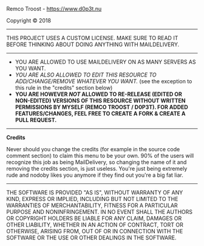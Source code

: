 Remco Troost - https://www.d0p3t.nu

Copyright © 2018

-----

THIS PROJECT USES A CUSTOM LICENSE. MAKE SURE TO READ IT BEFORE THINKING ABOUT DOING ANYTHING WITH MAILDELIVERY.

-----

- YOU ARE ALLOWED TO USE MAILDELIVERY ON AS MANY SERVERS AS YOU WANT.
- _YOU ARE ALSO ALLOWED TO EDIT THIS RESOURCE TO ADD/CHANGE/REMOVE WHATEVER YOU WANT._ (see the exception to this rule in the "credits" section below)
- **YOU ARE HOWEVER _NOT_ ALLOWED TO RE-RELEASE (EDITED OR NON-EDITED) VERSIONS OF THIS RESOURCE WITHOUT WRITTEN PERMISSIONS BY MYSELF (REMCO TROOST / D0P3T). FOR ADDED FEATURES/CHANGES, FEEL FREE TO CREATE A FORK & CREATE A PULL REQUEST.**

----

**Credits**

Never should you change the credits (for example in the source code comment section) to claim this menu to be your own. 90% of the users will recognize this job as being MailDelivery, so changing the name of it and removing the credits section, is just useless. You're just being extremely rude and nodoby likes you anymore if they find out you're a big fat liar.

-----

THE SOFTWARE IS PROVIDED "AS IS", WITHOUT WARRANTY OF ANY KIND, EXPRESS OR IMPLIED, INCLUDING BUT NOT LIMITED TO THE WARRANTIES OF MERCHANTABILITY, FITNESS FOR A PARTICULAR PURPOSE AND NONINFRINGEMENT.
IN NO EVENT SHALL THE AUTHORS OR COPYRIGHT HOLDERS BE LIABLE FOR ANY CLAIM, DAMAGES OR OTHER LIABILITY, WHETHER IN AN ACTION OF CONTRACT, TORT OR OTHERWISE, ARISING FROM, OUT OF OR IN CONNECTION WITH THE SOFTWARE OR THE USE OR OTHER DEALINGS IN THE SOFTWARE. 